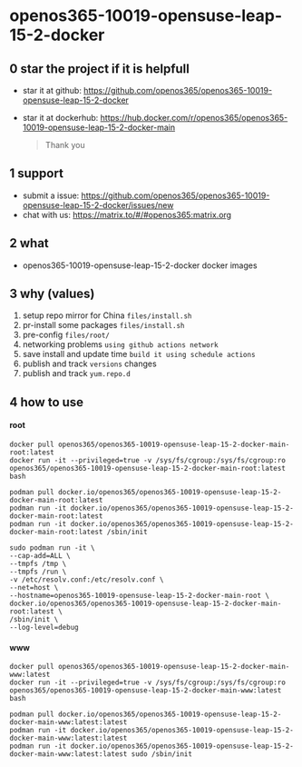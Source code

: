 # openos365-10019-opensuse-leap-15-2-docker

## 0 star the project if it is helpfull

* star it at github: https://github.com/openos365/openos365-10019-opensuse-leap-15-2-docker
* star it at dockerhub: https://hub.docker.com/r/openos365/openos365-10019-opensuse-leap-15-2-docker-main

  > Thank you

## 1 support

* submit a issue: https://github.com/openos365/openos365-10019-opensuse-leap-15-2-docker/issues/new
* chat with us: https://matrix.to/#/#openos365:matrix.org

## 2 what

* openos365-10019-opensuse-leap-15-2-docker docker images
  
## 3 why (values)

1. setup repo mirror for China `files/install.sh`
1. pr-install some packages `files/install.sh`
1. pre-config `files/root/`
1. networking problems `using github actions network`
1. save install and update time `build it using schedule actions`
1. publish and track `versions` changes
1. publish and track `yum.repo.d`

## 4 how to use

#### root
```
docker pull openos365/openos365-10019-opensuse-leap-15-2-docker-main-root:latest
docker run -it --privileged=true -v /sys/fs/cgroup:/sys/fs/cgroup:ro openos365/openos365-10019-opensuse-leap-15-2-docker-main-root:latest bash

podman pull docker.io/openos365/openos365-10019-opensuse-leap-15-2-docker-main-root:latest
podman run -it docker.io/openos365/openos365-10019-opensuse-leap-15-2-docker-main-root:latest
podman run -it docker.io/openos365/openos365-10019-opensuse-leap-15-2-docker-main-root:latest /sbin/init

sudo podman run -it \
--cap-add=ALL \
--tmpfs /tmp \
--tmpfs /run \
-v /etc/resolv.conf:/etc/resolv.conf \
--net=host \
--hostname=openos365-10019-opensuse-leap-15-2-docker-main-root \
docker.io/openos365/openos365-10019-opensuse-leap-15-2-docker-main-root:latest \
/sbin/init \
--log-level=debug

```
#### www

```
docker pull openos365/openos365-10019-opensuse-leap-15-2-docker-main-www:latest
docker run -it --privileged=true -v /sys/fs/cgroup:/sys/fs/cgroup:ro openos365/openos365-10019-opensuse-leap-15-2-docker-main-www:latest bash

podman pull docker.io/openos365/openos365-10019-opensuse-leap-15-2-docker-main-www:latest:latest
podman run -it docker.io/openos365/openos365-10019-opensuse-leap-15-2-docker-main-www:latest:latest
podman run -it docker.io/openos365/openos365-10019-opensuse-leap-15-2-docker-main-www:latest:latest sudo /sbin/init
```
